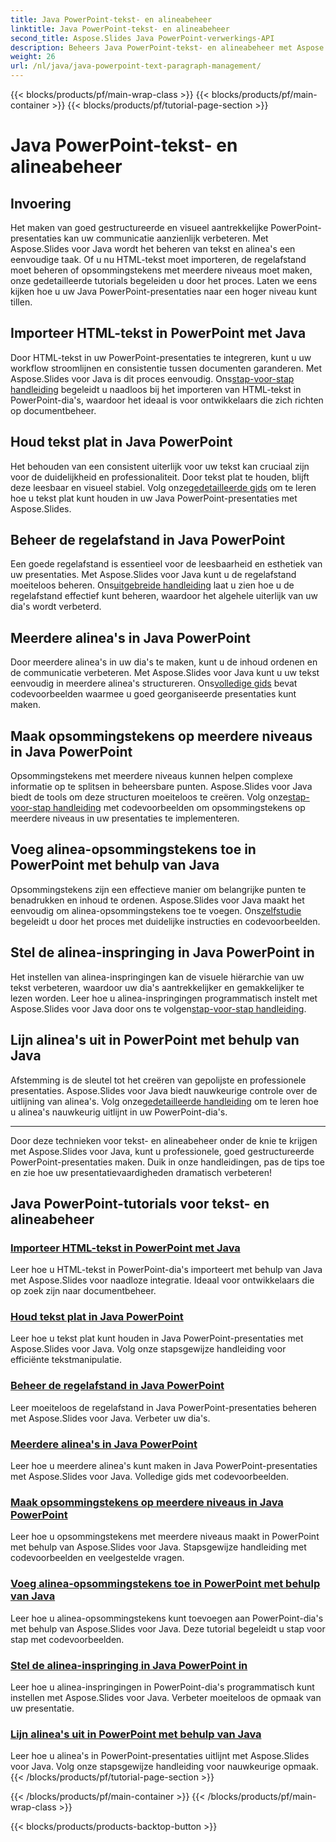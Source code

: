 ```yaml
---
title: Java PowerPoint-tekst- en alineabeheer
linktitle: Java PowerPoint-tekst- en alineabeheer
second_title: Aspose.Slides Java PowerPoint-verwerkings-API
description: Beheers Java PowerPoint-tekst- en alineabeheer met Aspose.Slides. Leer HTML-tekst importeren, regelafstand beheren, opsommingstekens maken en alinea's uitlijnen.
weight: 26
url: /nl/java/java-powerpoint-text-paragraph-management/
---
```


{{< blocks/products/pf/main-wrap-class >}}
{{< blocks/products/pf/main-container >}}
{{< blocks/products/pf/tutorial-page-section >}}

# Java PowerPoint-tekst- en alineabeheer

## Invoering

Het maken van goed gestructureerde en visueel aantrekkelijke PowerPoint-presentaties kan uw communicatie aanzienlijk verbeteren. Met Aspose.Slides voor Java wordt het beheren van tekst en alinea's een eenvoudige taak. Of u nu HTML-tekst moet importeren, de regelafstand moet beheren of opsommingstekens met meerdere niveaus moet maken, onze gedetailleerde tutorials begeleiden u door het proces. Laten we eens kijken hoe u uw Java PowerPoint-presentaties naar een hoger niveau kunt tillen.

## Importeer HTML-tekst in PowerPoint met Java
 Door HTML-tekst in uw PowerPoint-presentaties te integreren, kunt u uw workflow stroomlijnen en consistentie tussen documenten garanderen. Met Aspose.Slides voor Java is dit proces eenvoudig. Ons[stap-voor-stap handleiding](./import-html-text-powerpoint-java/) begeleidt u naadloos bij het importeren van HTML-tekst in PowerPoint-dia's, waardoor het ideaal is voor ontwikkelaars die zich richten op documentbeheer.

## Houd tekst plat in Java PowerPoint
Het behouden van een consistent uiterlijk voor uw tekst kan cruciaal zijn voor de duidelijkheid en professionaliteit. Door tekst plat te houden, blijft deze leesbaar en visueel stabiel. Volg onze[gedetailleerde gids](./keep-text-flat-java-powerpoint/) om te leren hoe u tekst plat kunt houden in uw Java PowerPoint-presentaties met Aspose.Slides.

## Beheer de regelafstand in Java PowerPoint
 Een goede regelafstand is essentieel voor de leesbaarheid en esthetiek van uw presentaties. Met Aspose.Slides voor Java kunt u de regelafstand moeiteloos beheren. Ons[uitgebreide handleiding](./manage-line-spacing-java-powerpoint/) laat u zien hoe u de regelafstand effectief kunt beheren, waardoor het algehele uiterlijk van uw dia's wordt verbeterd.

## Meerdere alinea's in Java PowerPoint
 Door meerdere alinea's in uw dia's te maken, kunt u de inhoud ordenen en de communicatie verbeteren. Met Aspose.Slides voor Java kunt u uw tekst eenvoudig in meerdere alinea's structureren. Ons[volledige gids](./multiple-paragraphs-java-powerpoint/) bevat codevoorbeelden waarmee u goed georganiseerde presentaties kunt maken.

## Maak opsommingstekens op meerdere niveaus in Java PowerPoint
Opsommingstekens met meerdere niveaus kunnen helpen complexe informatie op te splitsen in beheersbare punten. Aspose.Slides voor Java biedt de tools om deze structuren moeiteloos te creëren. Volg onze[stap-voor-stap handleiding](./create-multilevel-bullets-java-powerpoint/) met codevoorbeelden om opsommingstekens op meerdere niveaus in uw presentaties te implementeren.

## Voeg alinea-opsommingstekens toe in PowerPoint met behulp van Java
 Opsommingstekens zijn een effectieve manier om belangrijke punten te benadrukken en inhoud te ordenen. Aspose.Slides voor Java maakt het eenvoudig om alinea-opsommingstekens toe te voegen. Ons[zelfstudie](./add-paragraph-bullets-powerpoint-java/) begeleidt u door het proces met duidelijke instructies en codevoorbeelden.

## Stel de alinea-inspringing in Java PowerPoint in
 Het instellen van alinea-inspringingen kan de visuele hiërarchie van uw tekst verbeteren, waardoor uw dia's aantrekkelijker en gemakkelijker te lezen worden. Leer hoe u alinea-inspringingen programmatisch instelt met Aspose.Slides voor Java door ons te volgen[stap-voor-stap handleiding](./set-paragraph-indent-java-powerpoint/).

## Lijn alinea's uit in PowerPoint met behulp van Java
Afstemming is de sleutel tot het creëren van gepolijste en professionele presentaties. Aspose.Slides voor Java biedt nauwkeurige controle over de uitlijning van alinea's. Volg onze[gedetailleerde handleiding](./align-paragraphs-powerpoint-java/) om te leren hoe u alinea's nauwkeurig uitlijnt in uw PowerPoint-dia's.

---

Door deze technieken voor tekst- en alineabeheer onder de knie te krijgen met Aspose.Slides voor Java, kunt u professionele, goed gestructureerde PowerPoint-presentaties maken. Duik in onze handleidingen, pas de tips toe en zie hoe uw presentatievaardigheden dramatisch verbeteren!
## Java PowerPoint-tutorials voor tekst- en alineabeheer
### [Importeer HTML-tekst in PowerPoint met Java](./import-html-text-powerpoint-java/)
Leer hoe u HTML-tekst in PowerPoint-dia's importeert met behulp van Java met Aspose.Slides voor naadloze integratie. Ideaal voor ontwikkelaars die op zoek zijn naar documentbeheer.
### [Houd tekst plat in Java PowerPoint](./keep-text-flat-java-powerpoint/)
Leer hoe u tekst plat kunt houden in Java PowerPoint-presentaties met Aspose.Slides voor Java. Volg onze stapsgewijze handleiding voor efficiënte tekstmanipulatie.
### [Beheer de regelafstand in Java PowerPoint](./manage-line-spacing-java-powerpoint/)
Leer moeiteloos de regelafstand in Java PowerPoint-presentaties beheren met Aspose.Slides voor Java. Verbeter uw dia's.
### [Meerdere alinea's in Java PowerPoint](./multiple-paragraphs-java-powerpoint/)
Leer hoe u meerdere alinea's kunt maken in Java PowerPoint-presentaties met Aspose.Slides voor Java. Volledige gids met codevoorbeelden.
### [Maak opsommingstekens op meerdere niveaus in Java PowerPoint](./create-multilevel-bullets-java-powerpoint/)
Leer hoe u opsommingstekens met meerdere niveaus maakt in PowerPoint met behulp van Aspose.Slides voor Java. Stapsgewijze handleiding met codevoorbeelden en veelgestelde vragen.
### [Voeg alinea-opsommingstekens toe in PowerPoint met behulp van Java](./add-paragraph-bullets-powerpoint-java/)
Leer hoe u alinea-opsommingstekens kunt toevoegen aan PowerPoint-dia's met behulp van Aspose.Slides voor Java. Deze tutorial begeleidt u stap voor stap met codevoorbeelden.
### [Stel de alinea-inspringing in Java PowerPoint in](./set-paragraph-indent-java-powerpoint/)
Leer hoe u alinea-inspringingen in PowerPoint-dia's programmatisch kunt instellen met Aspose.Slides voor Java. Verbeter moeiteloos de opmaak van uw presentatie.
### [Lijn alinea's uit in PowerPoint met behulp van Java](./align-paragraphs-powerpoint-java/)
Leer hoe u alinea's in PowerPoint-presentaties uitlijnt met Aspose.Slides voor Java. Volg onze stapsgewijze handleiding voor nauwkeurige opmaak.
{{< /blocks/products/pf/tutorial-page-section >}}

{{< /blocks/products/pf/main-container >}}
{{< /blocks/products/pf/main-wrap-class >}}

{{< blocks/products/products-backtop-button >}}
